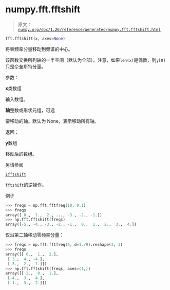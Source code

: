 # numpy.fft.fftshift

> 原文：[`numpy.org/doc/1.26/reference/generated/numpy.fft.fftshift.html`](https://numpy.org/doc/1.26/reference/generated/numpy.fft.fftshift.html)

```py
fft.fftshift(x, axes=None)
```

将零频率分量移动到频谱的中心。

该函数交换所列轴的一半空间（默认为全部）。注意，如果`len(x)`是偶数，则`y[0]`只是奈奎斯特分量。

参数：

**x**类数组

输入数组。

**轴**整数或形状元组，可选

要移动的轴。默认为 None，表示移动所有轴。

返回：

**y**数组

移动后的数组。

另请参阅

[`ifftshift`](https://numpy.org/doc/1.26/reference/generated/numpy.fft.ifftshift.html)

[`fftshift`](https://numpy.org/doc/1.26/reference/generated/numpy.fft.fftshift.html)的逆操作。

例子

```py
>>> freqs = np.fft.fftfreq(10, 0.1)
>>> freqs
array([ 0.,  1.,  2., ..., -3., -2., -1.])
>>> np.fft.fftshift(freqs)
array([-5., -4., -3., -2., -1.,  0.,  1.,  2.,  3.,  4.]) 
```

仅沿第二轴移动零频率分量：

```py
>>> freqs = np.fft.fftfreq(9, d=1./9).reshape(3, 3)
>>> freqs
array([[ 0.,  1.,  2.],
 [ 3.,  4., -4.],
 [-3., -2., -1.]])
>>> np.fft.fftshift(freqs, axes=(1,))
array([[ 2.,  0.,  1.],
 [-4.,  3.,  4.],
 [-1., -3., -2.]]) 
```
